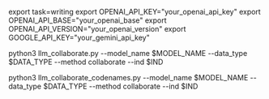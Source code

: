export task=writing
export OPENAI_API_KEY="your_openai_api_key"
export OPENAI_API_BASE="your_openai_base"
export OPENAI_API_VERSION="your_openai_version"
export GOOGLE_API_KEY="your_gemini_api_key"

python3 llm_collaborate.py --model_name $MODEL_NAME --data_type $DATA_TYPE --method collaborate --ind $IND

python3 llm_collaborate_codenames.py --model_name $MODEL_NAME --data_type $DATA_TYPE --method collaborate --ind $IND